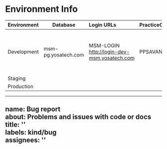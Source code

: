 # Environment Info

| Environment | Database | Login URLs | PracticeCode | UserCode | Password | API URLs
|-|-| :-------------------- | :------ | :-----| :------ | :---------- |
|Development|msm-pg.yosatech.com| MSM-LOGIN http://login-dev-msm.yosatech.com | PPSAVANI01|jivrajmehta|admin@admin1234| API-Gateway http://msm-api.yosatech.com MSM-PM  http://msm-pm-dev-msm.yosatech.com
|Staging|
|Production|

---
name: Bug report  
about: Problems and issues with code or docs  
title: ''  
labels: kind/bug  
assignees: ''  
---
